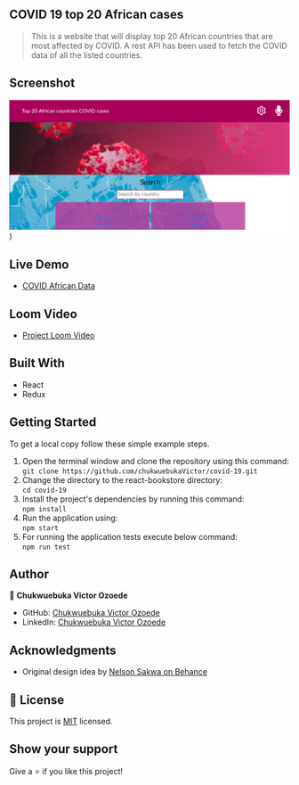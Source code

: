 ## COVID 19 top 20 African cases

> This is a website that will display top 20 African countries that are most affected by COVID. A rest API has been used to fetch the COVID data of all the listed countries.

## Screenshot

![screenshot](/src/components/img/covid-app.png))

## Live Demo

- [COVID African Data](https://victor-covid-19-app.netlify.app/)

## Loom Video

- [Project Loom Video](https://www.loom.com/share/8972d573f2f14cc6be9b05f234a41bb0)

## Built With

- React
- Redux

## Getting Started

To get a local copy follow these simple example steps.  

1. Open the terminal window and clone the repository using this command:  
`git clone https://github.com/chukwuebukaVictor/covid-19.git` 
2. Change the directory to the react-bookstore directory:  
`cd covid-19`  
3. Install the project's dependencies by running this command:   
`npm install`   
4. Run the application using:  
`npm start`  
5. For running the application tests execute below command:   
`npm run test`
## Author

👤 **Chukwuebuka Victor Ozoede**

- GitHub: [Chukwuebuka Victor Ozoede](https://github.com/chukwuebukaVictor)
- LinkedIn: [Chukwuebuka Victor Ozoede](https://www.linkedin.com/in/chukwuebuka-victor-ozoede/)

## Acknowledgments

- Original design idea by [Nelson Sakwa on Behance](https://www.behance.net/sakwadesignstudio)

## 📝 License

This project is [MIT](./LICENSE.md) licensed.

## Show your support

Give a ⭐ if you like this project!
